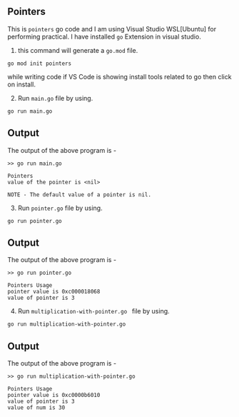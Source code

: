 ## Pointers

This is `pointers` go code and I am using Visual Studio WSL[Ubuntu] for performing practical. I have installed `go` Extension in visual studio.

1. this command will generate a `go.mod` file.

```
go mod init pointers
```

while writing code if VS Code is showing install tools related to go then click on install.

2. Run `main.go` file by using.

```
go run main.go
```

## Output
The output of the above program is - 

```
>> go run main.go 

Pointers
value of the pointer is <nil>
```

`NOTE - The default value of a pointer is nil.`

3. Run `pointer.go` file by using.

```
go run pointer.go
```

## Output
The output of the above program is - 

```
>> go run pointer.go 

Pointers Usage
pointer value is 0xc000018068
value of pointer is 3
```

4. Run `multiplication-with-pointer.go ` file by using.

```
go run multiplication-with-pointer.go 
```

## Output
The output of the above program is - 

```
>> go run multiplication-with-pointer.go  

Pointers Usage
pointer value is 0xc0000b6010
value of pointer is 3
value of num is 30
```